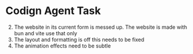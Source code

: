 # Codign Agent Task

2. The website in its current form is messed up. The website is made with bun and vite use that only
3. The layout and formatting is off this needs to be fixed
4. The animation effects need to be subtle
